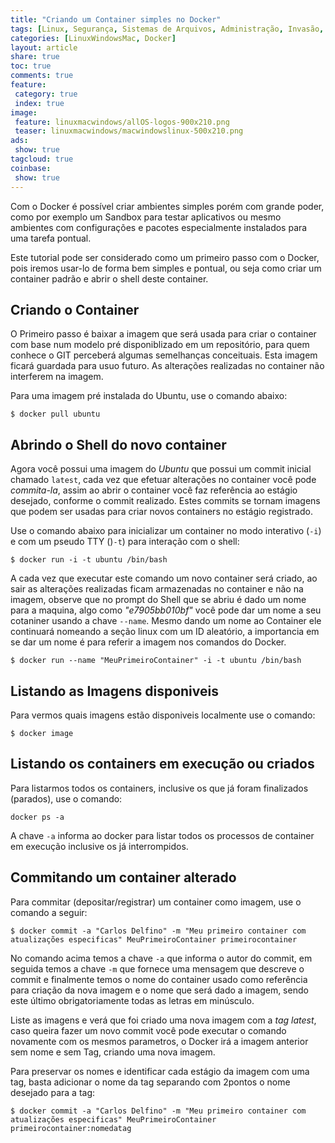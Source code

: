 ```yaml
---
title: "Criando um Container simples no Docker" 
tags: [Linux, Segurança, Sistemas de Arquivos, Administração, Invasão, Docker]
categories: [LinuxWindowsMac, Docker]
layout: article
share: true
toc: true
comments: true
feature:
 category: true
 index: true
image:
 feature: linuxmacwindows/allOS-logos-900x210.png
 teaser: linuxmacwindows/macwindowslinux-500x210.png
ads: 
 show: true
tagcloud: true
coinbase:
 show: true
---
```


Com o Docker é possível criar ambientes simples porém com grande poder, como por exemplo um Sandbox para testar aplicativos ou mesmo ambientes com configurações e pacotes especialmente instalados para uma tarefa pontual.

<!--more-->

Este tutorial pode ser considerado como um primeiro passo com o Docker, pois iremos usar-lo de forma bem simples e pontual, ou seja como criar um container padrão e abrir o shell deste container.

## Criando o Container

O Primeiro passo é baixar a imagem que será usada para criar o container com base num modelo pré  disponiblizado em um repositório, para quem conhece o GIT perceberá algumas semelhanças conceituais. Esta imagem ficará guardada para usuo futuro. As alterações realizadas no container não interferem na imagem.

Para uma imagem pré instalada do Ubuntu, use o comando abaixo:

```
$ docker pull ubuntu
```

## Abrindo o Shell do novo container

Agora você possui uma imagem do *Ubuntu* que possui um commit inicial chamado `latest`, cada vez que efetuar alterações no container você pode _commita-la_, assim ao abrir o container você faz referência ao estágio desejado, conforme o commit realizado. Estes commits se tornam imagens que podem ser usadas para criar novos containers no estágio registrado.

Use o comando abaixo para inicializar um container no modo interativo (`-i`) e com um pseudo TTY ()`-t`) para interação com o shell:

```
$ docker run -i -t ubuntu /bin/bash
```

A cada vez que executar este comando um novo container será criado, ao sair as alterações realizadas ficam armazenadas no container e não na imagem, observe que no prompt do Shell que se abriu é dado um nome para a maquina, algo como *"e7905bb010bf"* você pode dar um nome a seu cotaniner usando a chave `--name`. Mesmo dando um nome ao Container ele continuará nomeando a seção linux com um ID aleatório, a importancia em se dar um nome é para referir a imagem nos comandos do Docker.

```
$ docker run --name "MeuPrimeiroContainer" -i -t ubuntu /bin/bash
```

## Listando as Imagens disponiveis

Para vermos quais imagens estão disponiveis localmente use o comando:

```
$ docker image
```

## Listando os containers em execução ou criados

Para listarmos todos os containers, inclusive os que já foram finalizados (parados), use o comando:

```
docker ps -a
```

A chave `-a` informa ao docker para listar todos os processos de container em execução inclusive os  já interrompidos.

## Commitando um container alterado

Para commitar (depositar/registrar) um container como imagem, use o comando a seguir:

```
$ docker commit -a "Carlos Delfino" -m "Meu primeiro container com atualizações especificas" MeuPrimeiroContainer primeirocontainer
```

No comando acima temos a chave `-a` que informa o autor do commit, em seguida temos a chave `-m` que fornece uma mensagem que descreve o commit e finalmente temos o nome do container usado como referência para criação da nova imagem e o nome que será dado a imagem, sendo este último obrigatoriamente todas as letras em minúsculo.

Liste as imagens e verá que foi criado uma nova imagem com a *tag* _latest_, caso queira fazer um novo commit você pode executar o comando novamente com os mesmos parametros, o Docker irá a imagem anterior sem nome e sem Tag, criando uma nova imagem.

Para preservar os nomes e identificar cada estágio da imagem com uma tag, basta adicionar o nome da tag separando com 2pontos o nome desejado para a tag:

```
$ docker commit -a "Carlos Delfino" -m "Meu primeiro container com atualizações especificas" MeuPrimeiroContainer primeirocontainer:nomedatag
```
